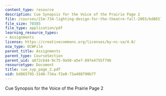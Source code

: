 ```yaml
---
content_type: resource
description: Cue Synopsis for the Voice of the Prairie Page 2
file: /courses/21m-734-lighting-design-for-the-theatre-fall-2003/bd8657953148734af2e073a408790b77_cue_syp_page_2.pdf
file_size: 70385
file_type: application/pdf
learning_resource_types:
- Assignments
license: https://creativecommons.org/licenses/by-nc-sa/4.0/
ocw_type: OCWFile
parent_title: Assignments
parent_type: CourseSection
parent_uid: a872c644-9c75-9a50-a5e7-897e4755f796
resourcetype: Document
title: cue_syp_page_2.pdf
uid: bd865795-3148-734a-f2e0-73a408790b77
---
```

Cue Synopsis for the Voice of the Prairie Page 2